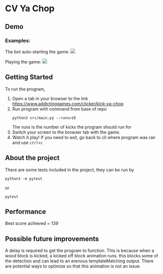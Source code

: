 # CV Ya Chop

## Demo
### Examples:
The bot auto-starting the game:
![](https://github.com/SarthakHa/CV_Ya_Chop/blob/main/gifs/Kick_Start.gif)

Playing the game:
![](https://github.com/SarthakHa/CV_Ya_Chop/blob/main/gifs/Kick_Game.gif)

## Getting Started
To run the program,

1. Open a tab in your browser to the link https://www.addictinggames.com/clicker/kick-ya-chop
2. Run program with command from base of repo
   ```
   python3 src/main.py --runs=10
   ```
   The runs is the number of kicks the program should run for
3. Switch your screen to the browser tab with the game.
4. Watch it play! If you need to exit, go back to cli where program was ran and use `ctrl+c`

## About the project
There are some tests included in the project, they can be run by
```
python3 -m pytest
```
or
```
pytest
```

## Performance
Best score achieved = 139

## Possible future improvements
A delay is required to get the program to function. This is because when a wood block is kicked, a kicked off block animation runs. this blocks some of the detection and can lead to an erenous templateMatching output. There are potential ways to optimize so that this animation is not an issue.
